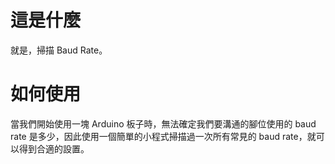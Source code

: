 # 這是什麼

就是，掃描 Baud Rate。

# 如何使用

當我們開始使用一塊 Arduino 板子時，無法確定我們要溝通的腳位使用的 baud rate 是多少，因此使用一個簡單的小程式掃描過一次所有常見的 baud rate，就可以得到合適的設置。
